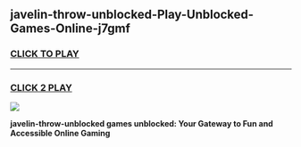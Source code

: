 
## javelin-throw-unblocked-Play-Unblocked-Games-Online-j7gmf
<h3>
<a href="https://premium76.site?title=javelin-throw-unblocked&ref=25A">CLICK TO PLAY</a></h3>
<hr>

<h3>
<a href="https://premium76.site?title=javelin-throw-unblocked&ref=25A">CLICK 2 PLAY</a>
  
</h3>

<a href="https://premium76.site?title=javelin-throw-unblocked&ref=25A"><img src="https://clearcache.store/games.png"></a>


**javelin-throw-unblocked games unblocked: Your Gateway to Fun and Accessible Online Gaming**
